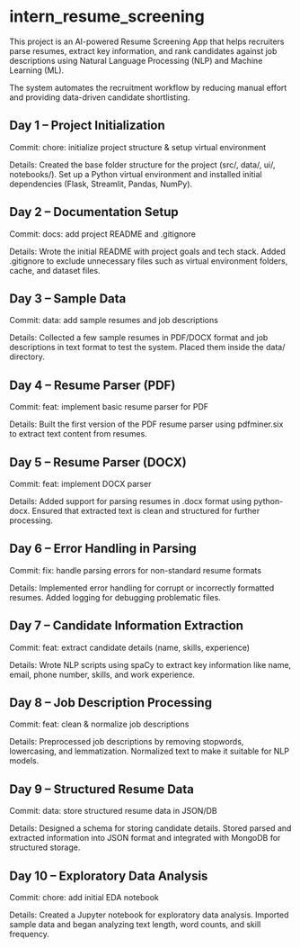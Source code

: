# intern_resume_screening

This project is an AI-powered Resume Screening App that helps recruiters parse resumes, extract key information, and rank candidates against job descriptions using Natural Language Processing (NLP) and Machine Learning (ML).

The system automates the recruitment workflow by reducing manual effort and providing data-driven candidate shortlisting.

## Day 1 – Project Initialization

Commit: chore: initialize project structure & setup virtual environment

Details: Created the base folder structure for the project (src/, data/, ui/, notebooks/). Set up a Python virtual environment and installed initial dependencies (Flask, Streamlit, Pandas, NumPy).

## Day 2 – Documentation Setup

Commit: docs: add project README and .gitignore

Details: Wrote the initial README with project goals and tech stack. Added .gitignore to exclude unnecessary files such as virtual environment folders, cache, and dataset files.

## Day 3 – Sample Data

Commit: data: add sample resumes and job descriptions

Details: Collected a few sample resumes in PDF/DOCX format and job descriptions in text format to test the system. Placed them inside the data/ directory.

## Day 4 – Resume Parser (PDF)

Commit: feat: implement basic resume parser for PDF

Details: Built the first version of the PDF resume parser using pdfminer.six to extract text content from resumes.

## Day 5 – Resume Parser (DOCX)

Commit: feat: implement DOCX parser

Details: Added support for parsing resumes in .docx format using python-docx. Ensured that extracted text is clean and structured for further processing.

## Day 6 – Error Handling in Parsing

Commit: fix: handle parsing errors for non-standard resume formats

Details: Implemented error handling for corrupt or incorrectly formatted resumes. Added logging for debugging problematic files.

## Day 7 – Candidate Information Extraction

Commit: feat: extract candidate details (name, skills, experience)

Details: Wrote NLP scripts using spaCy to extract key information like name, email, phone number, skills, and work experience.

## Day 8 – Job Description Processing

Commit: feat: clean & normalize job descriptions

Details: Preprocessed job descriptions by removing stopwords, lowercasing, and lemmatization. Normalized text to make it suitable for NLP models.

## Day 9 – Structured Resume Data

Commit: data: store structured resume data in JSON/DB

Details: Designed a schema for storing candidate details. Stored parsed and extracted information into JSON format and integrated with MongoDB for structured storage.

## Day 10 – Exploratory Data Analysis

Commit: chore: add initial EDA notebook

Details: Created a Jupyter notebook for exploratory data analysis. Imported sample data and began analyzing text length, word counts, and skill frequency.
